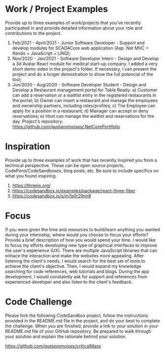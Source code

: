 # Work / Project Examples
Provide up to three examples of work/projects that you’ve recently participated in and provide detailed information about your role and contributions to the project.
1. Feb/2021 - April/2021 - Junior Software Developer  - Support and develop modules for SCADACore web application (Asp .Net MVC + Kendo + JavaScript + LINQ);
2. Nov/2020 - Jan/2021 - Software Developer Intern - Design and Develop a 3d Avatar React module for medical start-up company. I added a very short demo video in the project's folder. If necessary, I can present the project and do a longer demostration to show the full potencial of the tool;
3. Jun/2020 - Aug/2020 - Software Developer Student - Design and Develop a Restaurant management portal for Table Ready: a) Customer can add a reservation or a waitlist entry in the registered restaurants in the portal; b) Owner can insert a restaurant and manage the employees and ownership partners, including roles/profiles; c) The Employee can apply for a position in a restaurant; d) Manager can accept or deny reservations; e) Host can manage the waitlist and reservations for the day. Project's repository: https://github.com/gustavomoises/.NetCorePortifolio
 
# Inspiration
Provide up to three examples of work that has recently inspired you from a technical perspective. These can be open source projects, CodePens/CodeSandboxes, blog posts, etc. Be sure to include specifics on what you found inspiring.
1. https://threejs.org/
2. https://codesandbox.io/examples/package/react-three-fiber
3. https://codesandbox.io/s/m7q0r29nn9
 
# Focus
If you were given the time and resources to build/learn anything you wanted during your internship, where would you choose to focus your efforts? Provide a brief description of how you would spend your time.
I would like to focus my efforts developing new type of graphical interfaces to improve the user's experience (UX). There are multiple JavaScript libraries that can enhace the interaction and make the websites more appealing. After listening the client's needs, I would search for the best set of tools to achieve the client's objective. Then, I would expand my knowledge searching for code references, web tutorials and blogs.  During the app development, I would constatntly ask for support and references from experienced developer and also listen to the client's feedback. 
 
# Code Challenge
Please fork the following CodeSandbox project, follow the instructions provided in the README.md file in the project, and do your best to complete the challenge. When you are finished, provide a link to your solution in your README.md file of your GitHub repository. Be prepared to walk through your solution and explain the rationale behind your solution.

https://github.com/gustavomoises/criticalMass
